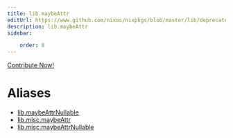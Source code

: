 ```yaml
---
title: lib.maybeAttr
editUrl: https://www.github.com/nixos/nixpkgs/blob/master/lib/deprecated.nix#L42C15
description: lib.maybeAttr
sidebar:

    order: 8
---
```


<a href="https://www.github.com/nixos/nixpkgs/blob/master/lib/deprecated.nix#L42C15">Contribute Now!</a>


# Aliases

- [lib.maybeAttrNullable](reference/lib/lib-maybeAttrNullable)
- [lib.misc.maybeAttr](reference/lib/misc/lib-misc-maybeAttr)
- [lib.misc.maybeAttrNullable](reference/lib/misc/lib-misc-maybeAttrNullable)


